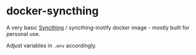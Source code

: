 # docker-syncthing

A very basic [Syncthing](https://syncthing.net/) / syncthing-inotify docker image - mostly built for personal use.

Adjust variables in `.env` accordingly.
